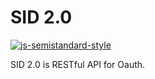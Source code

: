 # SID 2.0

[![js-semistandard-style](https://img.shields.io/badge/code%20style-semistandard-brightgreen.svg?style=flat-square)](https://github.com/standard/semistandard)

SID 2.0 is RESTful API for Oauth.
